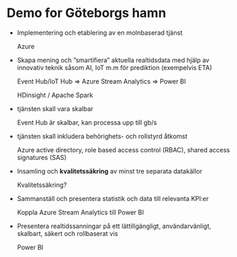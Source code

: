 <h1> Demo for Göteborgs hamn</h1>


<ul>
  <li>Implementering och etablering av en molnbaserad tjänst </li>
  <p>Azure </p>
  <li> Skapa mening och ”smartifiera” aktuella realtidsdata med hjälp av innovativ teknik såsom AI, IoT m.m för prediktion (exempelvis ETA)</li>
  <p> Event Hub/IoT Hub => Azure Stream Analytics => Power BI </p>
  <p> HDinsight / Apache Spark </p>
  <li> tjänsten skall vara skalbar </li>
  <p> Event Hub är skalbar, kan processa upp till gb/s </p>
  <li> tjänsten skall inkludera behörighets- och rollstyrd åtkomst </li>
  <p> Azure active directory, role based access control (RBAC), shared access signatures (SAS)
    <li> Insamling och <b>kvalitetssäkring</b> av minst tre separata datakällor </li>
  <p> Kvalitetssäkring? </p>
  <li> Sammanställ och presentera statistik och data till relevanta KPI:er  </li>
  <p> Koppla Azure Stream Analytics till Power BI </p>
  <li> Presentera realtidssanningar på ett lättillgängligt, användarvänligt, skalbart, säkert och rollbaserat vis </li>
  <p> Power BI </p>
</ul>
  


